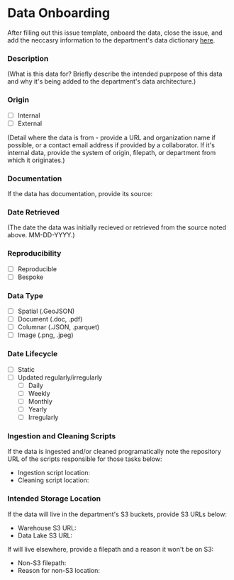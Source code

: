 # Data Onboarding

After filling out this issue template, onboard the data, close the issue, and add the neccasry information to the department's data dictionary [here](XXX).

### Description

(What is this data for? Briefly describe the intended puprpose of this data and why it's being added to the department's data architecture.)

### Origin

- [ ] Internal
- [ ] External

(Detail where the data is from - provide a URL and organization name if possible, or a contact email address if provided by a collaborator. If it's internal data, provide the system of origin, filepath, or department from which it originates.)

### Documentation

If the data has documentation, provide its source: 

### Date Retrieved

(The date the data was initially recieved or retrieved from the source noted above. MM-DD-YYYY.)

### Reproducibility 

- [ ] Reproducible
- [ ] Bespoke

### Data Type

- [ ] Spatial (.GeoJSON)
- [ ] Document (.doc, .pdf)
- [ ] Columnar (.JSON, .parquet)
- [ ] Image (.png, .jpeg)

### Date Lifecycle

- [ ] Static
- [ ] Updated regularly/irregularly
    - [ ] Daily
    - [ ] Weekly
    - [ ] Monthly
    - [ ] Yearly
    - [ ] Irregularly

### Ingestion and Cleaning Scripts

If the data is ingested and/or cleaned programatically note the repository URL of the scripts responsible for those tasks below:

 - Ingestion script location:
 - Cleaning script location:

### Intended Storage Location

If the data will live in the department's S3 buckets, provide S3 URLs below:

- Warehouse S3 URL:
- Data Lake S3 URL:

If will live elsewhere, provide a filepath and a reason it won't be on S3:

- Non-S3 filepath:
- Reason for non-S3 location:
